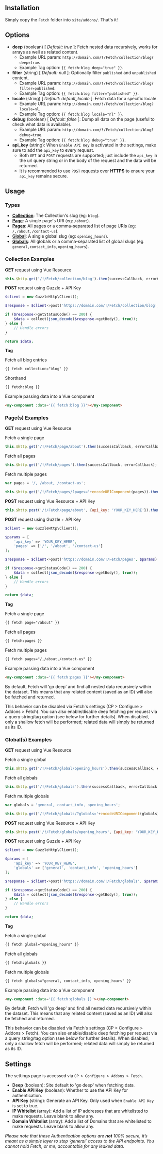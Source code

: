 ## Installation

Simply copy the `Fetch` folder into `site/addons/`. That's it!

## Options

* **deep** (boolean) [ *Default: true* ]: Fetch nested data recursively, works for arrays as well as related content.
  * Example URL param: `http://domain.com/!/Fetch/collection/blog?deep=true`.
  * Example Tag option: `{{ fetch:blog deep="true" }}`.
* **filter** (string) [ *Default: null* ]: Optionally filter `published` and `unpublished` content.
  * Example URL param: `http://domain.com/!/Fetch/collection/blog?filter=published`.
  * Example Tag option: `{{ fetch:blog filter="published" }}`.
* **locale** (string) [ *Default: default_locale* ]: Fetch data for a specific locale.
  * Example URL param: `http://domain.com/!/Fetch/collection/blog?locale=nl`.
  * Example Tag option: `{{ fetch:blog locale="nl" }}`.
* **debug** (boolean) [ *Default: false* ]: Dump all data on the page (useful to check what data is available).
  * Example URL param: `http://domain.com/!/Fetch/collection/blog?debug=true`.
  * Example Tag option: `{{ fetch:blog debug="true" }}`.
* **api_key** (string): When `Enable API Key` is activated in the settings, make sure to add the `api_key` to every request.
  * Both `GET` and `POST` requests are supported; just include the `api_key` in the url query string or in the body of the request and the data will be returned.
  * It is recommended to use `POST` requests over **HTTPS** to ensure your `api_key` remains secure.

## Usage

### Types

* [**Collection**](#collection-examples): The Collection's slug (eg: `blog`).
* [**Page**](#pages-examples): A single page's URI (eg: `/about`).
* [**Pages**](#pages-examples): All pages or a comma-separated list of page URIs (eg: `/,/about,/contact-us`).
* [**Global**](#globals-examples): A single global slug (eg: `opening_hours`).
* [**Globals**](#globals-examples): All globals or a comma-separated list of global slugs (eg: `general,contact_info,opening_hours`).

### Collection Examples

**GET** request using Vue Resource

```javascript
this.$http.get('/!/Fetch/collection/blog').then(successCallback, errorCallback);
```

**POST** request using Guzzle + API Key

```php
$client = new GuzzleHttp\Client();

$response = $client->post('https://domain.com/!/Fetch/collection/blog', ['api_key' => 'YOUR_KEY_HERE']);

if ($response->getStatusCode() == 200) {
    $data = collect(json_decode($response->getBody(), true));
} else {
    // Handle errors
}

return $data;
```

**Tag**

Fetch all blog entries
```html
{{ fetch collection="blog" }}
```

Shorthand
```html
{{ fetch:blog }}
```

Example passing data into a Vue component
```html
<my-component :data='{{ fetch:blog }}'></my-component>
```

### Page(s) Examples

**GET** request using Vue Resource

Fetch a single page
```javascript
this.$http.get('/!/Fetch/page/about').then(successCallback, errorCallback);
```

Fetch all pages
```javascript
this.$http.get('/!/Fetch/pages').then(successCallback, errorCallback);
```

Fetch multiple pages
```javascript
var pages = '/, /about, /contact-us';

this.$http.get('/!/Fetch/pages/?pages='+encodeURIComponent(pages)).then(successCallback, errorCallback);
```

**POST** request using Vue Resource + API Key

```javascript
this.$http.post('/!/Fetch/page/about', {api_key: 'YOUR_KEY_HERE'}).then(successCallback, errorCallback);
```

**POST** request using Guzzle + API Key

```php
$client = new GuzzleHttp\Client();

$params = [
    'api_key' => 'YOUR_KEY_HERE',
    'pages' => ['/', '/about', '/contact-us']
];

$response = $client->post('https://domain.com/!/Fetch/pages', $params);

if ($response->getStatusCode() == 200) {
    $data = collect(json_decode($response->getBody(), true));
} else {
    // Handle errors
}

return $data;
```

**Tag**

Fetch a single page
```html
{{ fetch page="/about" }}
```

Fetch all pages
```html
{{ fetch:pages }}
```

Fetch multiple pages
```html
{{ fetch pages="/,/about,/contact-us" }}
```

Example passing data into a Vue component
```html
<my-component :data='{{ fetch:pages }}'></my-component>
```

By default, Fetch will 'go deep' and find all nested data recursively within the dataset. This means that any related content (saved as an ID) will also be fetched and returned.

This behavior can be disabled via Fetch's settings (CP > Configure > Addons > Fetch). You can also enable/disable deep fetching per request via a query string/tag option (see below for further details). When disabled, only a shallow fetch will be performed; related data will simply be returned as its ID.

### Global(s) Examples

**GET** request using Vue Resource

Fetch a single global
```javascript
this.$http.get('/!/Fetch/global/opening_hours').then(successCallback, errorCallback);
```

Fetch all globals
```javascript
this.$http.get('/!/Fetch/globals').then(successCallback, errorCallback);
```

Fetch multiple globals
```javascript
var globals = 'general, contact_info, opening_hours';

this.$http.get('/!/Fetch/globals/?globals='+encodeURIComponent(globals)).then(successCallback, errorCallback);
```

**POST** request using Vue Resource + API Key

```javascript
this.$http.post('/!/Fetch/globals/opening_hours', {api_key: 'YOUR_KEY_HERE'}).then(successCallback, errorCallback);
```

**POST** request using Guzzle + API Key

```php
$client = new GuzzleHttp\Client();

$params = [
    'api_key' => 'YOUR_KEY_HERE',
    'globals' => ['general', 'contact_info', 'opening_hours']
];

$response = $client->post('https://domain.com/!/Fetch/globals', $params);

if ($response->getStatusCode() == 200) {
    $data = collect(json_decode($response->getBody(), true));
} else {
    // Handle errors
}

return $data;
```

**Tag**

Fetch a single global
```html
{{ fetch global="opening_hours" }}
```

Fetch all globals
```html
{{ fetch:globals }}
```

Fetch multiple globals
```html
{{ fetch globals="general, contact_info, opening_hours" }}
```

Example passing data into a Vue component
```html
<my-component :data='{{ fetch:globals }}'></my-component>
```

By default, Fetch will 'go deep' and find all nested data recursively within the dataset. This means that any related content (saved as an ID) will also be fetched and returned.

This behavior can be disabled via Fetch's settings (CP > Configure > Addons > Fetch). You can also enable/disable deep fetching per request via a query string/tag option (see below for further details). When disabled, only a shallow fetch will be performed; related data will simply be returned as its ID.

## Settings

The settings page is accessed via `CP > Configure > Addons > Fetch`.

* **Deep** (boolean): Site default to 'go deep' when fetching data.
* **Enable API Key** (boolean): Whether to use the API Key for authentication.
* **API Key** (string): Generate an API Key. Only used when `Enable API Key` is set to true.
* **IP Whitelist** (array): Add a list of IP addresses that are whitelisted to make requests. Leave blank to allow any.
* **Domain Whitelist** (array): Add a list of Domains that are whitelisted to make requests. Leave blank to allow any.

_Please note that these Authentication options are **not** 100% secure, it’s meant as a simple layer to stop ‘general’ access to the API endpoints. You cannot hold Fetch, or me, accountable for any leaked data._
